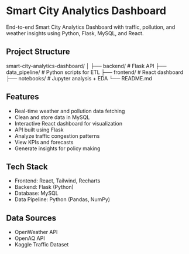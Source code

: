 # Smart City Analytics Dashboard

End-to-end Smart City Analytics Dashboard with traffic, pollution, and weather insights using Python, Flask, MySQL, and React.

## Project Structure
smart-city-analytics-dashboard/
│
├── backend/ # Flask API
├── data_pipeline/ # Python scripts for ETL
├── frontend/ # React dashboard
├── notebooks/ # Jupyter analysis + EDA
└── README.md

## Features
- Real-time weather and pollution data fetching
- Clean and store data in MySQL
- Interactive React dashboard for visualization
- API built using Flask
- Analyze traffic congestion patterns
- View KPIs and forecasts
- Generate insights for policy making

## Tech Stack
- Frontend: React, Tailwind, Recharts
- Backend: Flask (Python)
- Database: MySQL
- Data Pipeline: Python (Pandas, NumPy)

## Data Sources
- OpenWeather API
- OpenAQ API
- Kaggle Traffic Dataset
